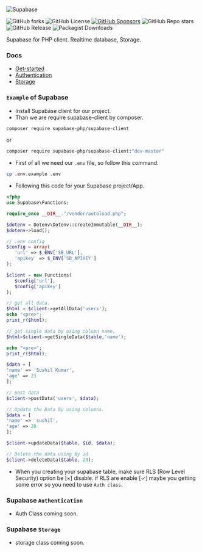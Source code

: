 ![Supabase](https://getlogo.net/wp-content/uploads/2020/11/supabase-logo-vector.png)

![GitHub forks](https://img.shields.io/github/forks/Ashishkumbhar01/supabase-php?style=for-the-badge&logo=Github)
![GitHub License](https://img.shields.io/github/license/Ashishkumbhar01/supabase-php?style=for-the-badge)
[![GitHub Sponsors](https://img.shields.io/github/sponsors/Ashishkumbhar01?style=for-the-badge&logo=Github%20Sponsors&label=Support%20me)](https://github.com/sponsors/Ashishkumbhar01)
![GitHub Repo stars](https://img.shields.io/github/stars/Ashishkumbhar01/supabase-php?style=for-the-badge&logo=Github)
![GitHub Release](https://img.shields.io/github/v/release/Ashishkumbhar01/supabase-php?style=for-the-badge)
![Packagist Downloads](https://img.shields.io/packagist/dt/supabase-php/supabase-client?style=for-the-badge&logo=composer)

Supabase for PHP client. Realtime database, Storage.

### Docs 
- [Get-started](#Example-supabase)
- [Authentication](#Auth-supabase)
- [Storage](#storage-supabase)


### `Example` of Supabase
* Install Supabase client for our project.
* Than we are require supabase-client by composer.

```bash
composer require supabase-php/supabase-client
```
or
```bash
composer require supabase-php/supabase-client:"dev-master"
```

* First of all we need our `.env` file, so follow this command.

```bash
cp .env.example .env
```
* Following this code for your Supabase project/App.

```php
<?php
use Supabase\Functions;

require_once __DIR__."/vendor/autoload.php";

$dotenv = Dotenv\Dotenv::createImmutable(__DIR__);
$dotenv->load();

// .env config
$config = array(
   'url' => $_ENV['SB_URL'],
   'apikey' => $_ENV['SB_APIKEY']
);

$client = new Functions(
   $config['url'],
   $config['apikey']
);

// get all data.
$html = $client->getAllData('users');
echo "<pre>";
print_r($html);

// get single data by using column name.
$html=$client->getSingleData($table,'name');

echo "<pre>";
print_r($html);

$data = [
'name' => 'Sushil Kumar',
'age' => 23
];

// post data 
$client->postData('users', $data);

// Update the Data by using columns.
$data = [
'name' => 'sushil',
'age' => 20
];

$client->updateData($table, $id, $data);

// Delete the data using by id
$client->deleteData($table, 20);
```
* When you creating your supabase table, make sure RLS (Row Level Security) option be [×] disable. if RLS are enable [✓] maybe you getting some error so you need to use `Auth class`.

### Supabase `Authentication`
* Auth Class coming soon.


### Supabase `Storage`
* storage class coming soon.
